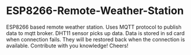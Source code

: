 # ESP8266-Remote-Weather-Station

ESP8266 based remote weather station. Uses MQTT protocol to publish data to mqtt broker. DHT11 sensor picks up data. Data is stored in sd card when connection fails. They will be restored back when the connection is available. 
Contribute with you knowledge!
Cheers!
